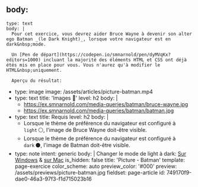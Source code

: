 body:
  -
    type: text
    body: |
      Pour cet exercice, vous devrez aider Bruce Wayne à devenir son alter ego Batman _(le Dark Knight)_, lorsque votre navigateur est en dark&nbsp;mode.
      
      Un [Pen de départ](https://codepen.io/smnarnold/pen/dyMVqKx?editors=1000) incluant la majorité des éléments HTML et CSS ont déjà étés mis en place pour vous. Vous n'aurez qu'à modifier le HTML&nbsp;uniquement.
      
      Aperçu du résultat:
  -
    type: image
    image: /assets/articles/picture-batman.mp4
  -
    type: text
    title: 'Images 🌄'
    level: h2
    body: |
      - https://ex.smnarnold.com/media-queries/batman/bruce-wayne.jpg
      - https://ex.smnarnold.com/media-queries/batman/batman.jpg
  -
    type: text
    title: Requis
    level: h2
    body: |
      - Lorsque le thème de préférence du navigateur est configuré à `light`&#x202F;⚪️, l'image de Bruce Wayne doit-être&nbsp;visible.
      - Lorsque le thème de préférence du navigateur est configuré à `dark`&#x202F;⚫️, l'image de Batman doit-être&nbsp;visible.
  -
    type: note
    intent: generic
    body: |
      Changer le mode de light à&nbsp;dark: 
      [Sur Windows](https://www.pcmag.com/how-to/how-to-enable-dark-mode-in-windows-10) & [sur Mac](https://support.apple.com/fr-fr/HT208976#:~:text=Activer%20le%20Mode%20sombre,pour%20utiliser%20le%20Mode%20sombre.)
is_hidden: false
title: 'Picture - Batman'
template: page-exercice
color_scheme: auto
preview_color: '#000'
preview: /assets/previews/picture-batman.jpg
fieldset: page-article
id: 749170f9-dae0-46a3-97f3-f1d715023b16
